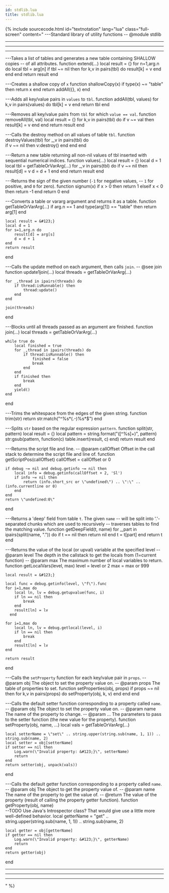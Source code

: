 ```yaml
---
id: stdlib.lua
title: stdlib.lua
---
```


<!--excerpt-->

{% include sourcecode.html id="textnotation" lang="lua" class="full-screen" content="
---Standard library of utility functions
-- @module stdlib

-- ----------------------------------------------------------------------------
-- ----------------------------------------------------------------------------
-- ----------------------------------------------------------------------------

---Takes a list of tables and generates a new table containing SHALLOW copies
-- of all attributes.
function extend(...)
    local result = &#123;}
    for n=1,arg.n do
        local tbl = arg[n]
        if tbl ~= nil then
            for k,v in pairs(tbl) do
                result[k] = v
            end
        end
    end
    return result
end

---Creates a shallow copy of <code>x</code>
function shallowCopy(x)
    if type(x) ~= \"table\" then
        return x
    end
    return addAll(&#123;}, x)
end

---Adds all key/value pairs in <code>values</code> to <code>tbl</code>.
function addAll(tbl, values)
    for k,v in pairs(values) do
        tbl[k] = v
    end
    return tbl
end

---Removes all key/value pairs from <code>tbl</code> for which <code>value == val</code>.
function removeAll(tbl, val)
    local result = &#123;}
    for k,v in pairs(tbl) do
        if v ~= val then
            result[k] = v
        end
    end
    return result
end

---Calls the destroy method on all values of table <code>tbl</code>.
function destroyValues(tbl)
    for _,v in pairs(tbl) do    
        if v ~= nil then
            v:destroy()
        end
    end
end

---Return a new table returning all non-nil values of tbl inserted with sequential numerical indices.
function values(...)
    local result = &#123;}
    local d = 1
    local tbl = getTableOrVarArg(...)
    for _,v in pairs(tbl) do
        if v ~= nil then
            result[d] = v
            d = d + 1
        end
    end
    return result
end

---Returns the sign of the given number (<code>-1</code> for negative values,
-- <code>1</code> for positive, and <code>0</code> for zero).
function signum(x)
    if x > 0 then
        return 1
    elseif x < 0 then
        return -1
    end
    return 0
end

---Converts a table or vararg argument and returns it as a table.
function getTableOrVarArg(...)
    if arg.n == 1 and type(arg[1]) == \"table\" then
        return arg[1]
    end
    
    local result = &#123;}
    local d = 1
    for s=1,arg.n do
        result[d] = arg[s]
        d = d + 1
    end
    return result
end

---Calls the update method on each argument, then calls <code>join</code>.
-- @see join
function update1join(...)
    local threads = getTableOrVarArg(...)

    for _,thread in ipairs(threads) do
        if thread:isRunnable() then
            thread:update()
        end
    end

    join(threads)
end

---Blocks until all threads passed as an argument are finished.
function join(...)
    local threads = getTableOrVarArg(...)

    while true do
        local finished = true
        for _,thread in ipairs(threads) do
            if thread:isRunnable() then
                finished = false
                break
            end
        end
        if finished then
            break
        end
        yield()
    end
end

---Trims the whitespace from the edges of the given string. 
function trim(str)
    return str:match(\"^%s*(.-)%s*$\")
end

---Splits <code>str</code> based on the regular expression <code>pattern</code>.
function split(str, pattern)
    local result = &#123;}
    local pattern = string.format(\"([^%s]+)\", pattern)
    str:gsub(pattern, function(c) table.insert(result, c) end)
    return result
end

---Returns the script file and line.
-- @param callOffset Offset in the call stack to determine the script file and line of.
function getScriptPos(callOffset)
    callOffset = callOffset or 0

    if debug ~= nil and debug.getinfo ~= nil then
        local info = debug.getinfo(callOffset + 2, 'Sl')
        if info ~= nil then
            return (info.short_src or \"undefined\") .. \":\" .. (info.currentline or 0)
        end
    end
    return \"undefined:0\"
end

---Returns a 'deep' field from table <code>t</code>. The given <code>name</code>
-- will be split into '.'-separated chunks which are used to recursively
-- traverses tables to find the matching value.
function getDeepField(t, name)
    for _,part in ipairs(split(name, \".\")) do
        if t == nil then
            return nil
        end
        t = t[part]
    end
    return t
end

---Returns the value of the local (or upval) variable at the specified level
-- @param level The depth in the callstack to get the locals from (1=current function)
-- @param max The maximum number of local variables to return.
function getLocalVars(level, max)
    level = level or 2
    max = max or 999

    local result = &#123;}
    
    local func = debug.getinfo(level, \"f\").func
    for i=1,max do
        local ln, lv = debug.getupvalue(func, i)
        if ln == nil then
            break
        end
        result[ln] = lv
      end
    
    for i=1,max do
        local ln, lv = debug.getlocal(level, i)
        if ln == nil then
            break
        end
        result[ln] = lv
    end
        
    return result
end

---Calls the <code>setProperty</code> function for each key/value pair in <code>props</code>.
-- @param obj The object to set the property value on.
-- @param props The table of properties to set.
function setProperties(obj, props)
    if props ~= nil then
        for k,v in pairs(props) do
            setProperty(obj, k, v)
        end
    end
end

---Calls the default setter function corresponding to a property called <code>name</code>.
-- @param obj The object to set the property value on.
-- @param name The name of the property to change.
-- @param ... The parameters to pass to the setter function (the new value for the property).
function setProperty(obj, name, ...)
    local vals = getTableOrVarArg(...)
    
    local setterName = \"set\" .. string.upper(string.sub(name, 1, 1)) .. string.sub(name, 2)
    local setter = obj[setterName]
    if setter == nil then
        Log.warn(\"Invalid property: &#123;}\", setterName)
        return
    end
    return setter(obj, unpack(vals))
end

---Calls the default getter function corresponding to a property called <code>name</code>.
-- @param obj The object to get the property value of.
-- @param name The name of the property to get the value of.
-- @return The value of the property (result of calling the property getter function).
function getProperty(obj, name)    
    --TODO Use Java's Introspector class? That would give use a little more well-defined behavior.
    local getterName = \"get\" .. string.upper(string.sub(name, 1, 1)) .. string.sub(name, 2)
    
    local getter = obj[getterName]
    if getter == nil then
        Log.warn(\"Invalid property: &#123;}\", getterName)
        return
    end    
    return getter(obj)
end

-- ----------------------------------------------------------------------------
-- ----------------------------------------------------------------------------
-- ----------------------------------------------------------------------------
" %}
                